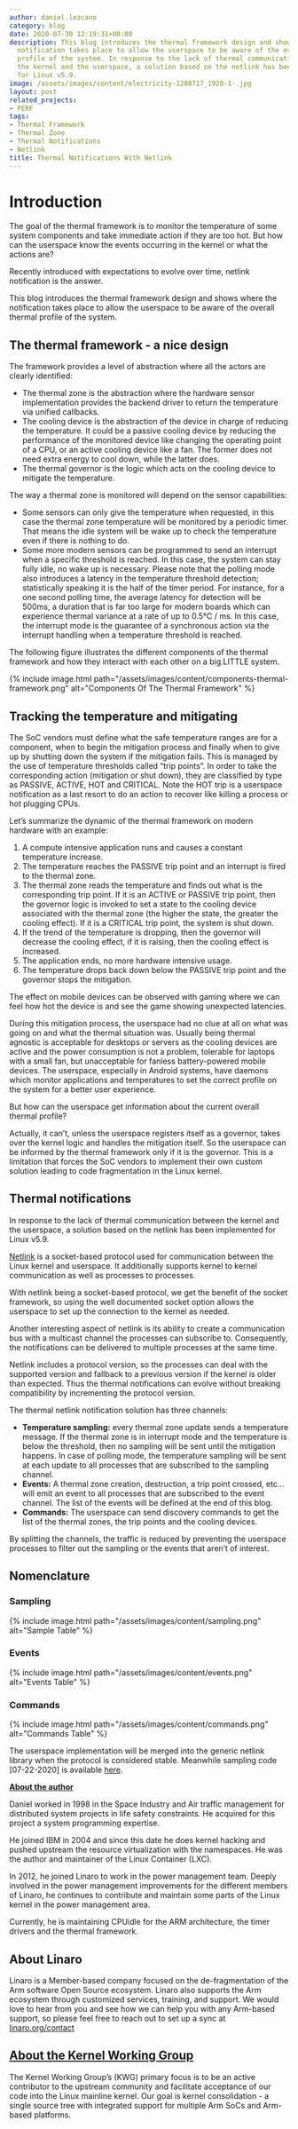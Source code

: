 ```yaml
---
author: daniel.lezcano
category: blog
date: 2020-07-30 12:19:31+00:00
description: This blog introduces the thermal framework design and shows where the
  notification takes place to allow the userspace to be aware of the overall thermal
  profile of the system. In response to the lack of thermal communication between
  the kernel and the userspace, a solution based on the netlink has been implemented
  for Linux v5.9.
image: /assets/images/content/electricity-1288717_1920-1-.jpg
layout: post
related_projects:
- PERF
tags:
- Thermal Framework
- Thermal Zone
- Thermal Notifications
- Netlink
title: Thermal Notifications With Netlink
---
```


# Introduction

The goal of the thermal framework is to monitor the temperature of some system components and take immediate action if they are too hot. But how can the userspace know the events occurring in the kernel or what the actions are?

Recently introduced with expectations to evolve over time, netlink notification is the answer.

This blog introduces the thermal framework design and shows where the notification takes place to allow the userspace to be aware of the overall thermal profile of the system.

## The thermal framework - a nice design

The framework provides a level of abstraction where all the actors are clearly identified:

- The thermal zone is the abstraction where the hardware sensor implementation provides the backend driver to return the temperature via unified callbacks.
- The cooling device is the abstraction of the device in charge of reducing the temperature. It could be a passive cooling device by reducing the performance of the monitored device like changing the operating point of a CPU, or an active cooling device like a fan. The former does not need extra energy to cool down, while the latter does.
- The thermal governor is the logic which acts on the cooling device to mitigate the temperature.

The way a thermal zone is monitored will depend on the sensor capabilities:

- Some sensors can only give the temperature when requested, in this case the thermal zone temperature will be monitored by a periodic timer. That means the idle system will be wake up to check the temperature even if there is nothing to do.
- Some more modern sensors can be programmed to send an interrupt when a specific threshold is reached. In this case, the system can stay fully idle, no wake up is necessary. Please note that the polling mode also introduces a latency in the temperature threshold detection; statistically speaking it is the half of the timer period. For instance, for a one second polling time, the average latency for detection will be 500ms, a duration that is far too large for modern boards which can experience thermal variance at a rate of up to 0.5°C / ms. In this case, the interrupt mode is the guarantee of a synchronous action via the interrupt handling when a temperature threshold is reached.

The following figure illustrates the different components of the thermal framework and how they interact with each other on a big.LITTLE system.

{% include image.html path="/assets/images/content/components-thermal-framework.png" alt="Components Of The Thermal Framework" %}

## Tracking the temperature and mitigating

The SoC vendors must define what the safe temperature ranges are for a component, when to begin the mitigation process and finally when to give up by shutting down the system if the mitigation fails. This is managed by the use of temperature thresholds called “trip points”. In order to take the corresponding action (mitigation or shut down), they are classified by type as PASSIVE, ACTIVE, HOT and CRITICAL. Note the HOT trip is a userspace notification as a last resort to do an action to recover like killing a process or hot plugging CPUs.

Let’s summarize the dynamic of the thermal framework on modern hardware with an example:

1. A compute intensive application runs and causes a constant temperature increase.
2. The temperature reaches the PASSIVE trip point and an interrupt is fired to the thermal zone.
3. The thermal zone reads the temperature and finds out what is the corresponding trip point. If it is an ACTIVE or PASSIVE trip point, then the governor logic is invoked to set a state to the cooling device associated with the thermal zone (the higher the state, the greater the cooling effect). If it is a CRITICAL trip point, the system is shut down.
4. If the trend of the temperature is dropping, then the governor will decrease the cooling effect, if it is raising, then the cooling effect is increased.
5. The application ends, no more hardware intensive usage.
6. The temperature drops back down below the PASSIVE trip point and the governor stops the mitigation.

The effect on mobile devices can be observed with gaming where we can feel how hot the device is and see the game showing unexpected latencies.

During this mitigation process, the userspace had no clue at all on what was going on and what the thermal situation was. Usually being thermal agnostic is acceptable for desktops or servers as the cooling devices are active and the power consumption is not a problem, tolerable for laptops with a small fan, but unacceptable for fanless battery-powered mobile devices. The userspace, especially in Android systems, have daemons which monitor applications and temperatures to set the correct profile on the system for a better user experience.

But how can the userspace get information about the current overall thermal profile?

Actually, it can’t, unless the userspace registers itself as a governor, takes over the kernel logic and handles the mitigation itself. So the userspace can be informed by the thermal framework only if it is the governor. This is a limitation that forces the SoC vendors to implement their own custom solution leading to code fragmentation in the Linux kernel.

## Thermal notifications

In response to the lack of thermal communication between the kernel and the userspace, a solution based on the netlink has been implemented for Linux v5.9.

[Netlink](https://en.wikipedia.org/wiki/Netlink) is a socket-based protocol used for communication between the Linux kernel and userspace. It additionally supports kernel to kernel communication as well as processes to processes.

With netlink being a socket-based protocol, we get the benefit of the socket framework, so using the well documented socket option allows the userspace to set up the connection to the kernel as needed.

Another interesting aspect of netlink is its ability to create a communication bus with a multicast channel the processes can subscribe to. Consequently, the notifications can be delivered to multiple processes at the same time.

Netlink includes a protocol version, so the processes can deal with the supported version and fallback to a previous version if the kernel is older than expected. Thus the thermal notifications can evolve without breaking compatibility by incrementing the protocol version.

The thermal netlink notification solution has three channels:

- **Temperature sampling:** every thermal zone update sends a temperature message. If the thermal zone is in interrupt mode and the temperature is below the threshold, then no sampling will be sent until the mitigation happens. In case of polling mode, the temperature sampling will be sent at each update to all processes that are subscribed to the sampling channel.
- **Events:** A thermal zone creation, destruction, a trip point crossed, etc… will emit an event to all processes that are subscribed to the event channel. The list of the events will be defined at the end of this blog.
- **Commands:** The userspace can send discovery commands to get the list of the thermal zones, the trip points and the cooling devices.

By splitting the channels, the traffic is reduced by preventing the userspace processes to filter out the sampling or the events that aren’t of interest.

## Nomenclature

### Sampling

{% include image.html path="/assets/images/content/sampling.png" alt="Sample Table" %}

### Events

{% include image.html path="/assets/images/content/events.png" alt="Events Table" %}

### Commands

{% include image.html path="/assets/images/content/commands.png" alt="Commands Table" %}

The userspace implementation will be merged into the generic netlink library when the protocol is considered stable. Meanwhile sampling code \[07-22-2020] is available [here](https://git.linaro.org/people/daniel.lezcano/thermal-genl.git/).

**[About the author](https://www.linkedin.com/in/daniel-lezcano-8481435a/)**

Daniel worked in 1998 in the Space Industry and Air traffic management for distributed system projects in life safety constraints. He acquired for this project a system programming expertise.

He joined IBM in 2004 and since this date he does kernel hacking and pushed upstream the resource virtualization with the namespaces. He was the author and maintainer of the Linux Container (LXC).

In 2012, he joined Linaro to work in the power management team. Deeply involved in the power management improvements for the different members of Linaro, he continues to contribute and maintain some parts of the Linux kernel in the power management area.

Currently, he is maintaining CPUidle for the ARM architecture, the timer drivers and the thermal framework.

## About Linaro

Linaro is a Member-based company focused on the de-fragmentation of the Arm software Open Source ecosystem. Linaro also supports the Arm ecosystem through customized services, training, and support. We would love to hear from you and see how we can help you with any Arm-based support, so please feel free to reach out to set up a sync at [linaro.org/contact](https://www.linaro.org/contact/)

## [About the Kernel Working Group](https://www.linaro.org/engineering/core/kernel/)

The Kernel Working Group’s (KWG) primary focus is to be an active contributor to the upstream community and facilitate acceptance of our code into the Linux mainline kernel. Our goal is kernel consolidation - a single source tree with integrated support for multiple Arm SoCs and Arm-based platforms.